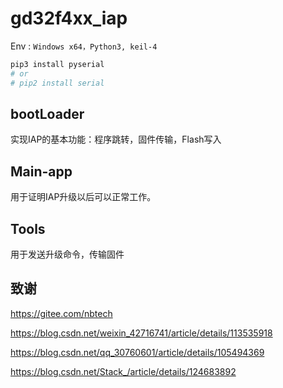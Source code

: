 # gd32f4xx_iap

Env : `Windows x64，Python3, keil-4`


```python
pip3 install pyserial
# or
# pip2 install serial
```


## bootLoader

实现IAP的基本功能：程序跳转，固件传输，Flash写入

## Main-app

用于证明IAP升级以后可以正常工作。

## Tools

用于发送升级命令，传输固件

## 致谢

https://gitee.com/nbtech

https://blog.csdn.net/weixin_42716741/article/details/113535918

https://blog.csdn.net/qq_30760601/article/details/105494369

https://blog.csdn.net/Stack_/article/details/124683892

